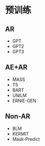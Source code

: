 # 预训练

## AR
- GPT
- GPT2
- GPT3

## AE+AR
- MASS
- T5
- BART
- UNILM
- ERNIE-GEN

## Non-AR
- BLM
- KERMIT
- Mask-Predict
